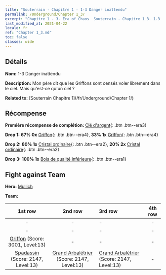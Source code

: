 ```yaml
---
title: "Souterrain - Chapitre 1 - 1-3 Danger inattendu"
permalink: /Underground/Chapter 1_3/
excerpt: "Chapitre 1 - 3. Era of Chaos  Souterrain - Chapitre 1_3. 1-3 Danger inattendu"
last_modified_at: 2021-04-22
locale: fr
ref: "Chapter 1_3.md"
toc: false
classes: wide
---
```


## Détails

 **Nom:** 1-3 Danger inattendu

 **Description:** Mon père dit que les Griffons sont censés voler librement dans le ciel. Mais qu'est-ce qu'un ciel ?

 **Related to:** [Souterrain Chapitre 1](/fr/Underground/Chapter 1/)

## Récompense

 **Première récompense de complétion:** [Clé d'argent](/ItemsFR/con_693/){: .btn .btn--era3}

 **Drop 1:** **67% 0x** [Griffon](/ItemsFR/unt_192/){: .btn .btn--era4}, **33% 1x** [Griffon](/ItemsFR/unt_192/){: .btn .btn--era4}

 **Drop 2:** **80% 1x** [Cristal ordinaire](/ItemsFR/mat_11/){: .btn .btn--era2}, **20% 2x** [Cristal ordinaire](/ItemsFR/mat_11/){: .btn .btn--era2}

 **Drop 3:** **100% 1x** [Bois de qualité inférieure](/ItemsFR/mat_1/){: .btn .btn--era1}


## Fight against Team
 **Hero:** [Mullich](/fr/heroes/Mullich/)

 **Team:**


  | 1st row | 2nd row | 3rd row | 4th row |
  |:----:|:----:|:----|:----:|
  | - | - | - | - |
  | - | - | - | - |
  | [Griffon](/fr/units/Griffin/) (Score: 3001, Level:13)  | - | - | - |
  | [Spadassin](/fr/units/Swordsman/) (Score: 2147, Level:13)  | [Grand Arbalétrier](/fr/units/Marksman/) (Score: 2147, Level:13)  | [Grand Arbalétrier](/fr/units/Marksman/) (Score: 2147, Level:13)  | - |


